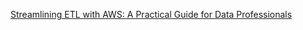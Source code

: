 [Streamlining ETL with AWS: A Practical Guide for Data Professionals](https://youtu.be/JBZnLzrWxNE)
